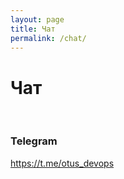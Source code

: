 ```yaml
---
layout: page
title: Чат
permalink: /chat/
---
```


# Чат

<br/>

### Telegram

https://t.me/otus_devops
